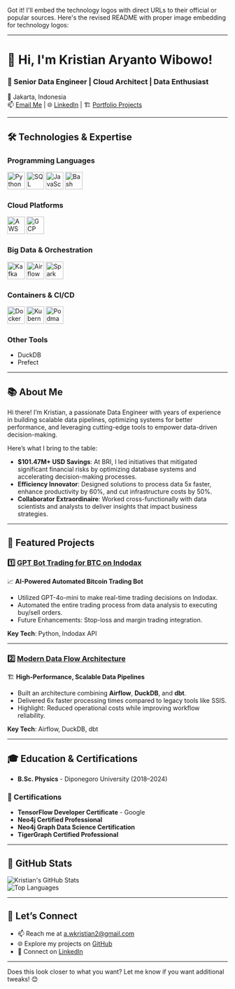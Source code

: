 Got it! I'll embed the technology logos with direct URLs to their official or popular sources. Here's the revised README with proper image embedding for technology logos:

---

# 👋 Hi, I'm Kristian Aryanto Wibowo!

### 🚀 Senior Data Engineer | Cloud Architect | Data Enthusiast  
📍 Jakarta, Indonesia  
📫 [Email Me](mailto:a.wkristian2@gmail.com) | 🌐 [LinkedIn](https://linkedin.com/in/kristian-aryanto-wibowo) | 🏗 [Portfolio Projects](https://github.com/kristianaryanto)

---

## 🛠️ Technologies & Expertise  

### Programming Languages  
<img src="https://cdn.jsdelivr.net/gh/devicons/devicon/icons/python/python-original.svg" height="40" alt="Python" />  
<img src="https://cdn.jsdelivr.net/gh/devicons/devicon/icons/postgresql/postgresql-original.svg" height="40" alt="SQL" />  
<img src="https://cdn.jsdelivr.net/gh/devicons/devicon/icons/javascript/javascript-original.svg" height="40" alt="JavaScript" />  
<img src="https://cdn.jsdelivr.net/gh/devicons/devicon/icons/bash/bash-original.svg" height="40" alt="Bash" />

### Cloud Platforms  
<img src="https://cdn.jsdelivr.net/gh/devicons/devicon/icons/amazonwebservices/amazonwebservices-original.svg" height="40" alt="AWS" />  
<img src="https://cdn.jsdelivr.net/gh/devicons/devicon/icons/googlecloud/googlecloud-original.svg" height="40" alt="GCP" />

### Big Data & Orchestration  
<img src="https://cdn.jsdelivr.net/gh/devicons/devicon/icons/apachekafka/apachekafka-original.svg" height="40" alt="Kafka" />  
<img src="https://cdn.jsdelivr.net/gh/devicons/devicon/icons/apachehive/apachehive-original.svg" height="40" alt="Airflow" />  
<img src="https://upload.wikimedia.org/wikipedia/commons/3/3b/Apache_Spark_logo.svg" height="40" alt="Spark" />

### Containers & CI/CD  
<img src="https://cdn.jsdelivr.net/gh/devicons/devicon/icons/docker/docker-original.svg" height="40" alt="Docker" />  
<img src="https://cdn.jsdelivr.net/gh/devicons/devicon/icons/kubernetes/kubernetes-plain.svg" height="40" alt="Kubernetes" />  
<img src="https://upload.wikimedia.org/wikipedia/commons/thumb/4/4b/Podman_logo.svg/512px-Podman_logo.svg.png" height="40" alt="Podman" />

### Other Tools  
- DuckDB  
- Prefect  

---

## 📚 About Me  

Hi there! I’m Kristian, a passionate Data Engineer with years of experience in building scalable data pipelines, optimizing systems for better performance, and leveraging cutting-edge tools to empower data-driven decision-making.

Here’s what I bring to the table:
- **$101.47M+ USD Savings**: At BRI, I led initiatives that mitigated significant financial risks by optimizing database systems and accelerating decision-making processes.  
- **Efficiency Innovator**: Designed solutions to process data 5x faster, enhance productivity by 60%, and cut infrastructure costs by 50%.  
- **Collaborator Extraordinaire**: Worked cross-functionally with data scientists and analysts to deliver insights that impact business strategies.

---

## 🌟 Featured Projects  

### 1️⃣ [**GPT Bot Trading for BTC on Indodax**](https://github.com/yourusername/GPT_BOT_TRADING_BTC_INDODAX)  
📈 **AI-Powered Automated Bitcoin Trading Bot**  
- Utilized GPT-4o-mini to make real-time trading decisions on Indodax.  
- Automated the entire trading process from data analysis to executing buy/sell orders.  
- Future Enhancements: Stop-loss and margin trading integration.  

**Key Tech**: Python, Indodax API  

---

### 2️⃣ [**Modern Data Flow Architecture**](https://github.com/yourusername/modern-data-flow)  
🏗 **High-Performance, Scalable Data Pipelines**  
- Built an architecture combining **Airflow**, **DuckDB**, and **dbt**.  
- Delivered 6x faster processing times compared to legacy tools like SSIS.  
- Highlight: Reduced operational costs while improving workflow reliability.  

**Key Tech**: Airflow, DuckDB, dbt  

---

## 🎓 Education & Certifications  

- **B.Sc. Physics** - Diponegoro University (2018–2024)  

### 📜 Certifications  
- **TensorFlow Developer Certificate** - Google  
- **Neo4j Certified Professional**  
- **Neo4j Graph Data Science Certification**  
- **TigerGraph Certified Professional**

---

## 🚀 GitHub Stats  

![Kristian's GitHub Stats](https://github-readme-stats.vercel.app/api?username=kristianaryanto&show_icons=true&theme=radical)  
![Top Languages](https://github-readme-stats.vercel.app/api/top-langs/?username=kristianaryanto&layout=compact&theme=radical)

---

## 💬 Let’s Connect  

- 📫 Reach me at [a.wkristian2@gmail.com](mailto:a.wkristian2@gmail.com)  
- 🌐 Explore my projects on [GitHub](https://github.com/kristianaryanto)  
- 💼 Connect on [LinkedIn](https://linkedin.com/in/kristian-aryanto-wibowo)  

---

Does this look closer to what you want? Let me know if you want additional tweaks! 😊
